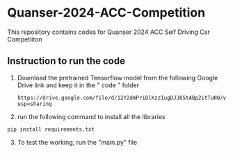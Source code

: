 # Quanser-2024-ACC-Competition
This repository contains  codes for Quanser 2024 ACC Self Driving Car Competiiton

## Instruction to run the code

1) Download the pretrained Tensorflow model from the following Google Drive link and keep it in the " code " folder
   ```
   https://drive.google.com/file/d/12Y2dmPriDlKzzIugDJJ05tABp2itTuN0/view?usp=sharing
   
   ```
    
2) run the following command to install all the libraries
```
pip install requirements.txt

```

3) To test the working, run the "main.py" file
